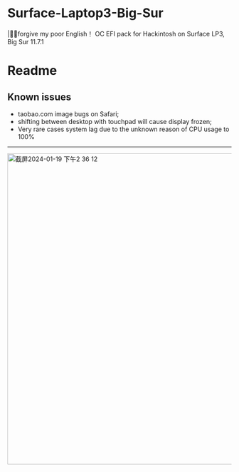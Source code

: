 # Surface-Laptop3-Big-Sur
|🥊😡forgive my poor English！
OC EFI pack for Hackintosh on Surface LP3, Big Sur  11.7.1


# Readme
## Known issues
- taobao.com image bugs on Safari;
- shifting between desktop with touchpad will cause display frozen;
- Very rare cases system lag due to the unknown reason of CPU usage to 100%


---
<img width="698" alt="截屏2024-01-19 下午2 36 12" src="https://github.com/SheltangW/Surface-Laptop3-Big-Sur/assets/109015405/dbe99f60-2d19-498e-8fde-baf6824927eb">
